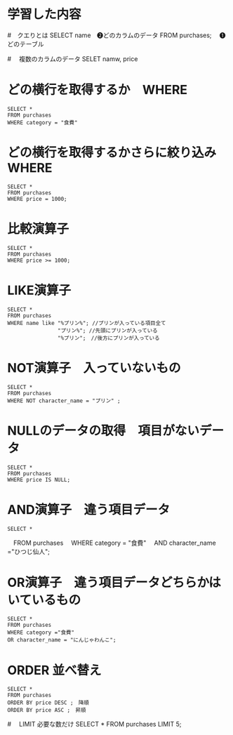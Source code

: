 # 学習した内容



#　クエりとは
    SELECT name　❷どのカラムのデータ
    FROM purchases; 　❶どのテーブル

#　 複数のカラムのデータ
    SELET namw, price

# どの横行を取得するか　WHERE
    SELECT *
    FROM purchases
    WHERE category = "食費"

# どの横行を取得するかさらに絞り込み　WHERE
    SELECT *
    FROM purchases
    WHERE price = 1000;

# 比較演算子
    SELECT *
    FROM purchases
    WHERE price >= 1000;

# LIKE演算子　
    SELECT *
    FROM purchases
    WHERE name like "%プリン%"; //プリンが入っている項目全て
                    "プリン%"; //先頭にプリンが入っている
                    "%プリン";　//後方にプリンが入っている

# NOT演算子　入っていないもの
    SELECT *
    FROM purchases
    WHERE NOT character_name = "プリン" ;

# NULLのデータの取得　項目がないデータ
    SELECT *
    FROM purchases
    WHERE price IS NULL;

# AND演算子　違う項目データ
    SELECT *
　FROM purchases
　WHERE category = "食費"
　AND character_name ="ひつじ仙人";

# OR演算子　違う項目データどちらかはいているもの
    SELECT *
    FROM purchases
    WHERE category ="食費"
    OR character_name = "にんじゃわんこ";

# ORDER 並べ替え
    SELECT *
    FROM purchases
    ORDER BY price DESC ;　降順
    ORDER BY price ASC ;　昇順

#　 LIMIT 必要な数だけ
    SELECT *
    FROM purchases
    LIMIT 5;